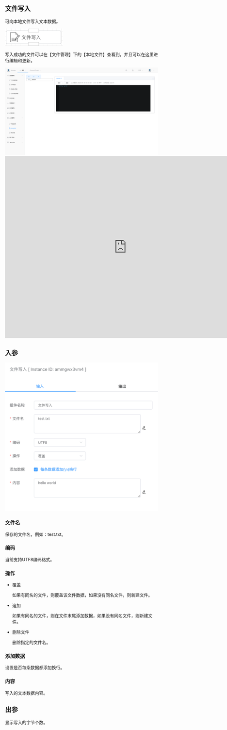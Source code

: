 ## 文件写入

可向本地文件写入文本数据。

<img src="./img/write-file.png" alt="image-20240918174219847" style="zoom:50%;" />

写入成功的文件可以在【文件管理】下的【本地文件】查看到，并且可以在这里进行编辑和更新。

<img src="./img/local-file.png" alt="image-20250729212038614" style="zoom:50%;" />

<iframe 
    width="800" 
    height="600" 
    src="https://www.youtube.com/embed/irENExYvvJM"  frameborder="0" 
    allow="accelerometer; autoplay; encrypted-media; gyroscope; picture-in-picture" 
    allowfullscreen>
</iframe>

## 入参

<img src="./img/write-file-input-parameter.png" alt="image-20240918174556552" style="zoom:50%;" />

### 文件名

保存的文件名，例如：test.txt。



### 编码

当前支持UTF8编码格式。



### 操作

- 覆盖

  如果有同名的文件，则覆盖该文件数据，如果没有同名文件，则新建文件。

- 追加

  如果有同名的文件，则在文件末尾添加数据，如果没有同名文件，则新建文件。

- 删除文件

  删除指定的文件名。



### 添加数据

设置是否每条数据都添加换行。



### 内容

写入的文本数据内容。



## 出参

显示写入的字节个数。

